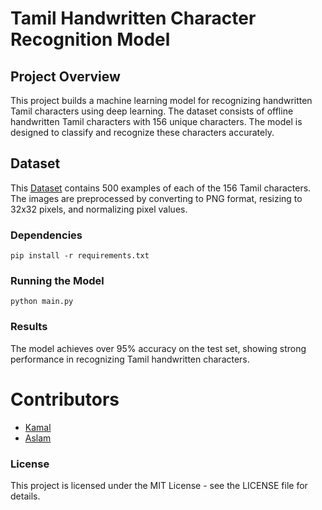 # Tamil Handwritten Character Recognition Model
## Project Overview

This project builds a machine learning model for recognizing handwritten Tamil characters using deep learning. The dataset consists of offline handwritten Tamil characters with 156 unique characters. The model is designed to classify and recognize these characters accurately.
<br>
## Dataset

This [Dataset](https://lipitk.sourceforge.net/datasets/tamilchardata.htm) contains 500 examples of each of the 156 Tamil characters. The images are preprocessed by converting to PNG format, resizing to 32x32 pixels, and normalizing pixel values. 

### Dependencies
```
pip install -r requirements.txt
```
### Running the Model

```
python main.py
```

### Results
The model achieves over 95% accuracy on the test set, showing strong performance in recognizing Tamil handwritten characters.


# Contributors

- [Kamal](https://github.com/Kamalvenkateswaran)
- [Aslam](https://github.com/mohammedaslam19)

### License
This project is licensed under the MIT License - see the LICENSE file for details.
